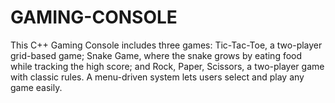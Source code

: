 # GAMING-CONSOLE

This C++ Gaming Console includes three games: Tic-Tac-Toe, a two-player grid-based game; Snake Game, where the snake grows by eating food while tracking the high score; and Rock, Paper, Scissors, a two-player game with classic rules. A menu-driven system lets users select and play any game easily.
